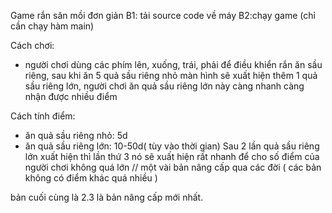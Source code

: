 Game rắn săn mồi đơn giản
B1: tải source code về máy 
B2:chạy game (chỉ cần chạy hàm main)

Cách chơi:
- người chơi dùng các phím lên, xuống, trái, phải để điều khiển rắn ăn sầu riêng,
sau khi ăn 5 quả sầu riêng nhỏ màn hình sẽ xuất hiện thêm 1 quả sầu riêng lớn, người chơi
ăn quả sầu riêng lớn này càng nhanh càng nhận được nhiều điểm

Cách tính điểm:
- ăn quả sầu riêng nhỏ: 5d
- ăn quả sầu riêng lớn: 10-50d( tùy vào thời gian)
Sau 2 lần quả sầu riêng lớn xuất hiện thì lần thứ 3 nó sẽ xuất hiện rất nhanh để cho số điểm
của người chơi không quá lớn
// một vài bản nâng cấp qua các đời ( các bản không có điểm khác quá nhiều )

bản cuối cùng là 2.3 là bản nâng cấp mới nhất.
